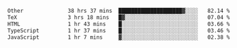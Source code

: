 <!--START_SECTION:waka-->

```txt
Other              38 hrs 37 mins  ████████████████████▓░░░░   82.14 %
TeX                3 hrs 18 mins   █▓░░░░░░░░░░░░░░░░░░░░░░░   07.04 %
HTML               1 hr 43 mins    █░░░░░░░░░░░░░░░░░░░░░░░░   03.66 %
TypeScript         1 hr 37 mins    █░░░░░░░░░░░░░░░░░░░░░░░░   03.46 %
JavaScript         1 hr 7 mins     ▓░░░░░░░░░░░░░░░░░░░░░░░░   02.38 %
```

<!--END_SECTION:waka--> 
 
